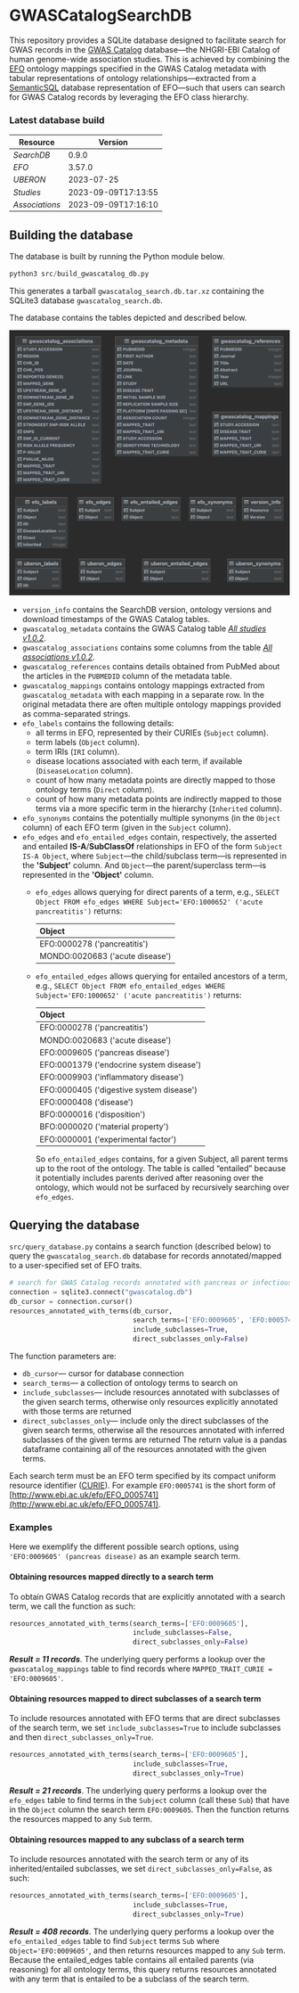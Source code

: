 # GWASCatalogSearchDB

This repository provides a SQLite database designed to facilitate search for GWAS records in the [GWAS Catalog](https://www.ebi.ac.uk/gwas/) database—the NHGRI-EBI Catalog of human genome-wide association studies. This is achieved by combining the [EFO](https://www.ebi.ac.uk/efo/) ontology mappings specified in the GWAS Catalog metadata with tabular representations of ontology relationships—extracted from a [SemanticSQL](https://github.com/INCATools/semantic-sql) database representation of EFO—such that users can search for GWAS Catalog records by leveraging the EFO class hierarchy. 

### Latest database build

| Resource       | Version             | 
|----------------|---------------------|
| _SearchDB_     | 0.9.0               |
| _EFO_          | 3.57.0              |
| _UBERON_       | 2023-07-25          |
| _Studies_      | 2023-09-09T17:13:55 |
| _Associations_ | 2023-09-09T17:16:10 |


## Building the database
The database is built by running the Python module below. 

```python
python3 src/build_gwascatalog_db.py
```
This generates a tarball `gwascatalog_search.db.tar.xz` containing the SQLite3 database `gwascatalog_search.db`. 

The database contains the tables depicted and described below.

![](resources/gwascatalog_search_tables.png)

- `version_info` contains the SearchDB version, ontology versions and download timestamps of the GWAS Catalog tables.
- `gwascatalog_metadata` contains the GWAS Catalog table [_All studies v1.0.2_](https://www.ebi.ac.uk/gwas/docs/file-downloads).
- `gwascatalog_associations` contains some columns from the table [_All associations v1.0.2_](https://www.ebi.ac.uk/gwas/docs/file-downloads).  
- `gwascatalog_references` contains details obtained from PubMed about the articles in the `PUBMEDID` column of the metadata table. 
- `gwascatalog_mappings` contains ontology mappings extracted from `gwascatalog_metadata` with each mapping in a separate row. In the original metadata there are often multiple ontology mappings provided as comma-separated strings.
- `efo_labels` contains the following details:
  - all terms in EFO, represented by their CURIEs (`Subject` column). 
  - term labels (`Object` column). 
  - term IRIs (`IRI` column).
  - disease locations associated with each term, if available (`DiseaseLocation` column). 
  - count of how many metadata points are directly mapped to those ontology terms (`Direct` column). 
  - count of how many metadata points are indirectly mapped to those terms via a more specific term in the hierarchy (`Inherited` column).
- `efo_synonyms` contains the potentially multiple synonyms (in the `Object` column) of each EFO term (given in the `Subject` column).
- `efo_edges` and `efo_entailed_edges` contain, respectively, the asserted and entailed **IS-A**/**SubClassOf** relationships in EFO of the form `Subject IS-A Object`, where `Subject`—the child/subclass term—is represented in the **'Subject'** column. And `Object`—the parent/superclass term—is represented in the **'Object'** column.
  - `efo_edges` allows querying for direct parents of a term, e.g., `SELECT Object FROM efo_edges WHERE Subject='EFO:1000652' ('acute pancreatitis')` returns:

    | Object                          |
    |---------------------------------|
    | EFO:0000278 ('pancreatitis')    |
    | MONDO:0020683 ('acute disease') |

  - `efo_entailed_edges` allows querying for entailed ancestors of a term, e.g., `SELECT Object FROM efo_entailed_edges WHERE Subject='EFO:1000652' ('acute pancreatitis')` returns:

    | Object                                   |
    |------------------------------------------|
    | EFO:0000278 ('pancreatitis')             |
    | MONDO:0020683 ('acute disease')          |
    | EFO:0009605 ('pancreas disease')         |
    | EFO:0001379 ('endocrine system disease') |
    | EFO:0009903 ('inflammatory disease')     |
    | EFO:0000405 ('digestive system disease') |
    | EFO:0000408 ('disease')                  |
    | BFO:0000016 ('disposition')              |
    | BFO:0000020 ('material property')        |
    | EFO:0000001 ('experimental factor')      |

    So `efo_entailed_edges` contains, for a given Subject, all parent terms up to the root of the ontology. The table is called “entailed” because it potentially includes parents derived after reasoning over the ontology, which would not be surfaced by recursively searching over `efo_edges`.


## Querying the database
`src/query_database.py` contains a search function (described below) to query the `gwascatalog_search.db` database for records annotated/mapped to a user-specified set of EFO traits.

```python
# search for GWAS Catalog records annotated with pancreas or infectious disease
connection = sqlite3.connect("gwascatalog.db")
db_cursor = connection.cursor()
resources_annotated_with_terms(db_cursor, 
                               search_terms=['EFO:0009605', 'EFO:0005741'],
                               include_subclasses=True, 
                               direct_subclasses_only=False)
```
The function parameters are:
- `db_cursor`— cursor for database connection
- `search_terms`— a collection of ontology terms to search on
- `include_subclasses`— include resources annotated with subclasses of the given search terms,
        otherwise only resources explicitly annotated with those terms are returned
- `direct_subclasses_only`— include only the direct subclasses of the given search terms,
        otherwise all the resources annotated with inferred subclasses of the given terms are returned
The return value is a pandas dataframe containing all of the resources annotated with the given terms.

Each search term must be an EFO term specified by its compact uniform resource identifier ([CURIE](https://www.w3.org/TR/curie/)). For example `EFO:0005741` is the short form of [http://www.ebi.ac.uk/efo/EFO_0005741](http://www.ebi.ac.uk/efo/EFO_0005741).


### Examples 

Here we exemplify the different possible search options, using `'EFO:0009605' (pancreas disease)` as an example search term.

#### Obtaining resources mapped directly to a search term 
To obtain GWAS Catalog records that are explicitly annotated with a search term, we call the function as such: 

```python
resources_annotated_with_terms(search_terms=['EFO:0009605'],
                               include_subclasses=False, 
                               direct_subclasses_only=False)
```
**_Result = 11 records_**. The underlying query performs a lookup over the `gwascatalog_mappings` table to find records where `MAPPED_TRAIT_CURIE = 'EFO:0009605'`. 


#### Obtaining resources mapped to direct subclasses of a search term
To include resources annotated with EFO terms that are direct subclasses of the search term, we set `include_subclasses=True` to include subclasses and then `direct_subclasses_only=True`.

```python
resources_annotated_with_terms(search_terms=['EFO:0009605'],
                               include_subclasses=True, 
                               direct_subclasses_only=True)
```
_**Result = 21 records**_. The underlying query performs a lookup over the `efo_edges` table to find terms in the `Subject` column (call these `Sub`) that have in the `Object` column the search term `EFO:0009605`. Then the function returns the resources mapped to any `Sub` term.

#### Obtaining resources mapped to any subclass of a search term
To include resources annotated with the search term or any of its inherited/entailed subclasses, we set `direct_subclasses_only=False`, as such:

```python
resources_annotated_with_terms(search_terms=['EFO:0009605'],
                               include_subclasses=True, 
                               direct_subclasses_only=True)
```

**_Result = 408 records_**. The underlying query performs a lookup over the `efo_entailed_edges` table to find `Subject` terms `Sub` where `Object='EFO:0009605'`, and then returns resources mapped to any `Sub` term. Because the entailed_edges table contains all entailed parents (via reasoning) for all ontology terms, this query returns resources annotated with any term that is entailed to be a subclass of the search term.
